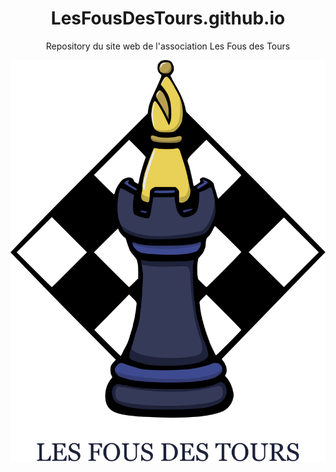 
<div align="center" >

# LesFousDesTours.github.io

Repository du site web de l'association Les Fous des Tours

[![##lesfousdestours.github.io](images/Logo_final_vect.svg)](https://lesfousdestours.github.io/)
  




</div>
